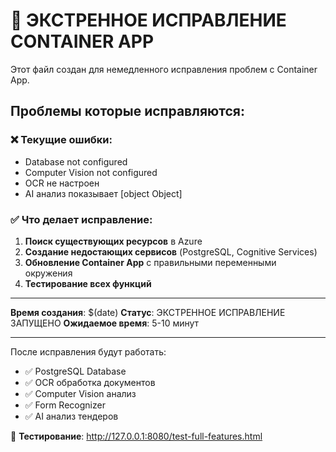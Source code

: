 # 🚨 ЭКСТРЕННОЕ ИСПРАВЛЕНИЕ CONTAINER APP

Этот файл создан для немедленного исправления проблем с Container App.

## Проблемы которые исправляются:

### ❌ Текущие ошибки:

- Database not configured
- Computer Vision not configured
- OCR не настроен
- AI анализ показывает [object Object]

### ✅ Что делает исправление:

1. **Поиск существующих ресурсов** в Azure
2. **Создание недостающих сервисов** (PostgreSQL, Cognitive Services)
3. **Обновление Container App** с правильными переменными окружения
4. **Тестирование всех функций**

---

**Время создания**: $(date)
**Статус**: ЭКСТРЕННОЕ ИСПРАВЛЕНИЕ ЗАПУЩЕНО
**Ожидаемое время**: 5-10 минут

---

После исправления будут работать:

- ✅ PostgreSQL Database
- ✅ OCR обработка документов
- ✅ Computer Vision анализ
- ✅ Form Recognizer
- ✅ AI анализ тендеров

🎯 **Тестирование**: http://127.0.0.1:8080/test-full-features.html
